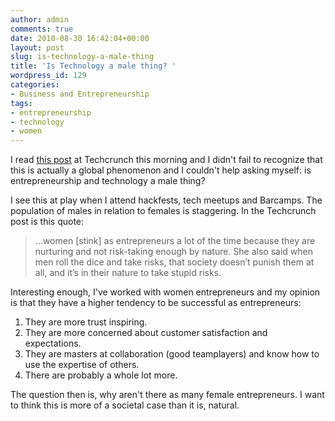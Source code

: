 ```yaml
---
author: admin
comments: true
date: 2010-08-30 16:42:04+00:00
layout: post
slug: is-technology-a-male-thing
title: 'Is Technology a male thing? '
wordpress_id: 129
categories:
- Business and Entrepreneurship
tags:
- entrepreneurship
- technology
- women
---
```


I read [this post](http://techcrunch.com/2010/08/28/women-in-tech-stop-blaming-me/) at Techcrunch this morning and I didn't fail to recognize that this is actually a global phenomenon and I couldn't help asking myself: is entrepreneurship and technology a male thing?
<!-- more -->

I see this at play when I attend hackfests, tech meetups and Barcamps. The population of males in relation to females is staggering. In the Techcrunch post is this quote:


> ...women [stink] as entrepreneurs a lot of the time because they are nurturing and not risk-taking enough by nature. She also said when men roll the dice and take risks, that society doesn’t punish them at all, and it’s in their nature to take stupid risks.


Interesting enough, I've worked with women entrepreneurs and my opinion is that they have a higher tendency to be successful as entrepreneurs:

1. They are more trust inspiring.
2. They are more concerned about customer satisfaction and expectations.
3. They are masters at collaboration (good teamplayers) and know how to use the expertise of others.
4. There are probably a whole lot more.

The question then is, why aren't there as many female entrepreneurs. I want to think this is more of a societal case than it is, natural.
